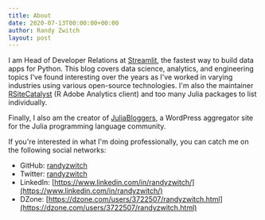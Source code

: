 ```yaml
---
title: About
date: 2020-07-13T00:00:00+00:00
author: Randy Zwitch
layout: post
---
```

<!-- ![](/wp-content/uploads/2011/08/randy_head_tight-1.png) -->

I am Head of Developer Relations at [Streamlit](https://streamlit.io), the fastest way to build data apps for Python. This blog covers data science, analytics, and engineering topics I've found interesting over the years as I've worked in varying industries using various open-source technologies. I'm also the maintainer [RSiteCatalyst](https://randyzwitch.com/rsitecatalyst/) (R Adobe Analytics client) and too many Julia packages to list individually. 

Finally, I also am the creator of [JuliaBloggers](https://www.juliabloggers.com/julia-bloggers-submit-feed/), a WordPress aggregator site for the Julia programming language community.

If you're interested in what I'm doing professionally, you can catch me on the following social networks:

- GitHub:  [randyzwitch](https://github.com/randyzwitch)
- Twitter:  [randyzwitch](https://twitter.com/randyzwitch)
- LinkedIn: [https://www.linkedin.com/in/randyzwitch/](https://www.linkedin.com/in/randyzwitch/)
- DZone: [https://dzone.com/users/3722507/randyzwitch.html](https://dzone.com/users/3722507/randyzwitch.html)